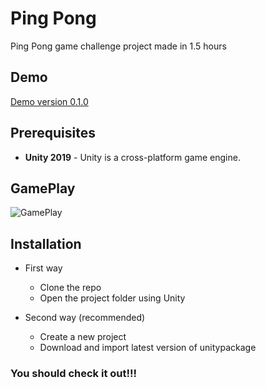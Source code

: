 # Ping Pong

Ping Pong game challenge project made in 1.5 hours

## Demo

[Demo version 0.1.0](https://madrigal.pro/demo/ping_pong/)

## Prerequisites

- **Unity 2019** - Unity is a cross-platform game engine.


## GamePlay

![GamePlay](https://i.imgur.com/cIIEIz3.png "GamePlay")


## Installation

- First way 
  - Clone the repo
  - Open the project folder using Unity

- Second way (recommended)
  - Create a new project
  - Download and import latest version of unitypackage

### You should check it out!!!

